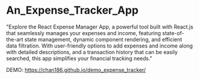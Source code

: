 # An_Expense_Tracker_App

"Explore the React Expense Manager App, a powerful tool built with React.js that seamlessly manages your expenses and income, featuring state-of-the-art state management, dynamic component rendering, and efficient data filtration. With user-friendly options to add expenses and income along with detailed descriptions, and a transaction history that can be easily searched, this app simplifies your financial tracking needs."

DEMO: https://chan186.github.io/demo_expense_tracker/
